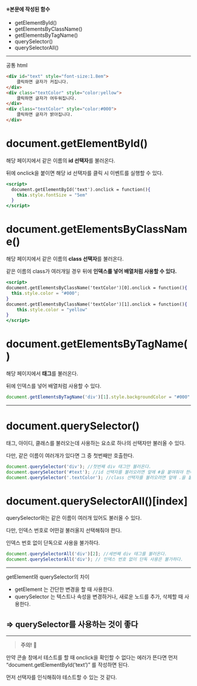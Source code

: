**⭐본문에 작성된 함수**

- getElementById()
- getElementsByClassName()
- getElementsByTagName()
- querySelector()
- querySelectorAll()

---

공통 html

```html
<div id="text" style="font-size:1.8em">
	클릭하면 글자가 커집니다.
</div>
<div class="textColor" style="color:yellow">
	클릭하면 글자가 어두워집니다.
</div>
<div class="textColor" style="color:#000">
	클릭하면 글자가 밝아집니다.
</div>
```

# document.getElementById()

해당 페이지에서 같은 이름의 **id 선택자**를 불러온다.

뒤에 onclick을 붙이면 해당 id 선택자를 클릭 시 이벤트를 실행할 수 있다.

```jsx
<script>
  document.getElementById('text').onclick = function(){
    this.style.fontSize = "5em"
  }
</script>
```

# document.getElementsByClassName()

해당 페이지에서 같은 이름의 **class 선택자**를 불러온다.

같은 이름의 class가 여러개일 경우 뒤에 **인덱스를 넣어 배열처럼 사용할 수 있다.** 

```jsx
<script>
document.getElementsByClassName('textColor')[0].onclick = function(){
  this.style.color = "#000";
}  
document.getElementsByClassName('textColor')[1].onclick = function(){
	this.style.color = "yellow"
}
</script>
```

# document.getElementsByTagName()

해당 페이지에서 **태그**를 불러온다.

뒤에 인덱스를 넣어 배열처럼 사용할 수 있다.

```jsx
document.getElementsByTagName('div')[1].style.backgroundColor = "#000"
```

---

# document.querySelector()

태그, 아이디, 클래스를 불러오는데 사용하는 요소로 하나의 선택자만 불러올 수 있다. 

다만, 같은 이름이 여러개가 있다면 그 중 첫번째만 호출한다.

```jsx
document.querySelector('div'); //첫번째 div 태그만 불러온다.
document.querySelector('#text'); //id 선택자를 불러오러면 앞에 #을 붙여줘야 한다.
document.querySelector('.textColor'); //class 선택자를 불러오려면 앞에 .을 붙여줘야 한다.
```

# document.querySelectorAll()[index]

querySelector와는 같은 이름이 여러개 있어도 불러올 수 있다.

다만, 인덱스 번호로 어떤걸 불러올지 선택해줘야 한다.

인덱스 번호 없이 단독으로 사용을 불가하다.

```jsx
document.querySelectorAll('div')[2]; //세번째 div 태그를 불러온다.
document.querySelectorAll('div'); // 인덱스 번호 없이 단독 사용은 불가하다.
```

---

getElement와 querySelector의 차이

- getElement 는 간단한 변경을 할 때 사용한다.
- querySelector 는 텍스트나 속성을 변경하거나, 새로운 노드를 추가, 삭제할 때 사용한다.

## **⇒ querySelector를 사용하는 것이 좋다**

---

> **주의!** 📌
> 

만약 콘솔 창에서 테스트를 할 때 onclick을 확인할 수 없다는 에러가 뜬다면 먼저 “document.getElementById(’text’)” 를 작성하면 된다.

먼저 선택자를 인식해줘야 테스트할 수 있는 것 같다.
